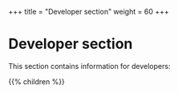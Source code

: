 +++
title = "Developer section"
weight = 60
+++

# Developer section

This section contains information for developers:

{{% children %}}
